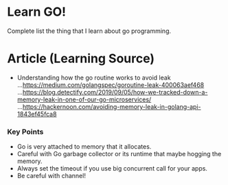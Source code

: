 # Learn GO!

Complete list the thing that I learn about go programming. 

# Article (Learning Source)

- Understanding how the go routine works to avoid leak
 ...https://medium.com/golangspec/goroutine-leak-400063aef468 
 ...https://blog.detectify.com/2019/09/05/how-we-tracked-down-a-memory-leak-in-one-of-our-go-microservices/
 ...https://hackernoon.com/avoiding-memory-leak-in-golang-api-1843ef45fca8
 
### Key Points
 
 - Go is very attached to memory that it allocates.
 - Careful with Go garbage collector or its runtime that maybe hogging the memory.
 - Always set the timeout if you use big concurrent call for your apps.
 - Be careful with channel! 

